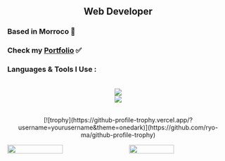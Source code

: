 <h2 align="center">Web Developer</h3>


<h3 align="left">
  Based in Morroco 📍
</h3>

<h3 align="left">
  Check my <a href="https://mehdiaio.vercel.app/">Portfolio</a> ✅
</h3>

<h3 align="left">Languages & Tools I Use :</h3>


<div margin='auto ;' align='center'>
  <br/>
  <img src="https://skillicons.dev/icons?i=js,html,css,tailwind,php,react,laravel,bootstrap,jquery,python"/>
  <br/>
  <img src="https://skillicons.dev/icons?i=vscode,atom,idea,nodejs,mysql,mongodb,netlify,gitlab"/>
  <br/>
  <br/>
</div>

<p align="center">
  [![trophy](https://github-profile-trophy.vercel.app/?username=yourusername&theme=onedark)](https://github.com/ryo-ma/github-profile-trophy)
</p>




<div style='display:flex; justify-content: space-between; align-items: center;'>
  <img style='align-self: flex-start;' width='50%' src="https://github-readme-stats.vercel.app/api?username=MehdiAIO&theme=dark&show_icons=true"/>
  <img width='45%' src="https://github-readme-stats.vercel.app/api/top-langs/?username=MehdiAIO&layout=compact"/>
</div>
